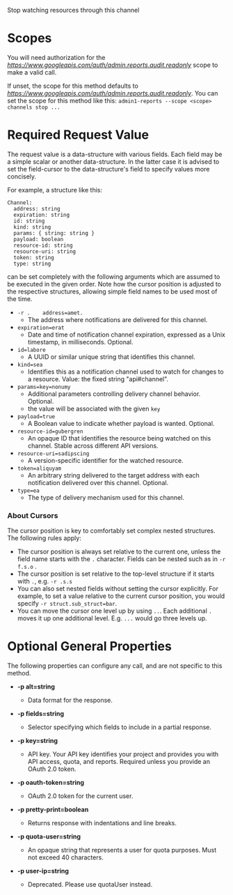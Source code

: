 Stop watching resources through this channel
# Scopes

You will need authorization for the *https://www.googleapis.com/auth/admin.reports.audit.readonly* scope to make a valid call.

If unset, the scope for this method defaults to *https://www.googleapis.com/auth/admin.reports.audit.readonly*.
You can set the scope for this method like this: `admin1-reports --scope <scope> channels stop ...`
# Required Request Value

The request value is a data-structure with various fields. Each field may be a simple scalar or another data-structure.
In the latter case it is advised to set the field-cursor to the data-structure's field to specify values more concisely.

For example, a structure like this:
```
Channel:
  address: string
  expiration: string
  id: string
  kind: string
  params: { string: string }
  payload: boolean
  resource-id: string
  resource-uri: string
  token: string
  type: string

```

can be set completely with the following arguments which are assumed to be executed in the given order. Note how the cursor position is adjusted to the respective structures, allowing simple field names to be used most of the time.

* `-r .    address=amet.`
    - The address where notifications are delivered for this channel.
* `expiration=erat`
    - Date and time of notification channel expiration, expressed as a Unix timestamp, in milliseconds. Optional.
* `id=labore`
    - A UUID or similar unique string that identifies this channel.
* `kind=sea`
    - Identifies this as a notification channel used to watch for changes to a resource. Value: the fixed string &#34;api#channel&#34;.
* `params=key=nonumy`
    - Additional parameters controlling delivery channel behavior. Optional.
    - the value will be associated with the given `key`
* `payload=true`
    - A Boolean value to indicate whether payload is wanted. Optional.
* `resource-id=gubergren`
    - An opaque ID that identifies the resource being watched on this channel. Stable across different API versions.
* `resource-uri=sadipscing`
    - A version-specific identifier for the watched resource.
* `token=aliquyam`
    - An arbitrary string delivered to the target address with each notification delivered over this channel. Optional.
* `type=ea`
    - The type of delivery mechanism used for this channel.


### About Cursors

The cursor position is key to comfortably set complex nested structures. The following rules apply:

* The cursor position is always set relative to the current one, unless the field name starts with the `.` character. Fields can be nested such as in `-r f.s.o` .
* The cursor position is set relative to the top-level structure if it starts with `.`, e.g. `-r .s.s`
* You can also set nested fields without setting the cursor explicitly. For example, to set a value relative to the current cursor position, you would specify `-r struct.sub_struct=bar`.
* You can move the cursor one level up by using `..`. Each additional `.` moves it up one additional level. E.g. `...` would go three levels up.

# Optional General Properties

The following properties can configure any call, and are not specific to this method.

* **-p alt=string**
    - Data format for the response.

* **-p fields=string**
    - Selector specifying which fields to include in a partial response.

* **-p key=string**
    - API key. Your API key identifies your project and provides you with API access, quota, and reports. Required unless you provide an OAuth 2.0 token.

* **-p oauth-token=string**
    - OAuth 2.0 token for the current user.

* **-p pretty-print=boolean**
    - Returns response with indentations and line breaks.

* **-p quota-user=string**
    - An opaque string that represents a user for quota purposes. Must not exceed 40 characters.

* **-p user-ip=string**
    - Deprecated. Please use quotaUser instead.
